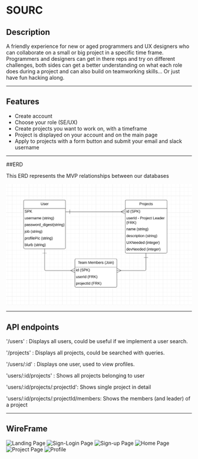 # SOURC

## Description

A friendly experience for new or aged programmers and UX designers who can collaborate on a small or big project in a specific time frame. Programmers and designers can get in there reps and try on different challenges, both sides can get a better understanding on what each role does during a project and can also build on teamworking skills... Or just have fun hacking along.

---

## Features

- Create account
- Choose your role (SE/UX)
- Create projects you want to work on, with a timeframe
- Project is displayed on your account and on the main page
- Apply to projects with a form button and submit your email and slack username


--- 

##ERD

This ERD represents the MVP relationships between our databases

![ERD](img/ERD.png)

---

## API endpoints

'/users' : Displays all users, could be useful if we implement a user search.

'/projects' : Displays all projects, could be searched with queries.

'/users/:id' : Displays one user, used to view profiles.

'users/:id/projects' : Shows all projects belonging to user

'users/:id/projects/:projectId': Shows single project in detail

'users/:id/projects/:projectId/members: Shows the members (and leader) of a project

---

## WireFrame
![Landing Page](https://user-images.githubusercontent.com/55125468/68458237-4626e180-01d0-11ea-821f-1bab0285d0a1.png)
![Sign-Login Page](https://user-images.githubusercontent.com/55125468/68458240-46bf7800-01d0-11ea-983d-cd51c4acaa4b.png)
![Sign-up Page](https://user-images.githubusercontent.com/55125468/68458241-46bf7800-01d0-11ea-86ab-747e2f8536d1.png)
![Home Page](https://user-images.githubusercontent.com/55125468/68458236-4626e180-01d0-11ea-88fd-10ab75871f90.png)
![Project Page](https://user-images.githubusercontent.com/55125468/68458239-46bf7800-01d0-11ea-8fd4-2cf6c4587691.png)
![Profile](https://user-images.githubusercontent.com/55125468/68458238-4626e180-01d0-11ea-8d64-2df4fb8075ee.png)

